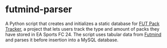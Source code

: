 
# futmind-parser

A Python script that creates and initializes a static database for [FUT Pack Tracker](https://github.com/jacksonbarr1/fut-pack-tracker), a project that lets users track the type and amount of packs they have stored in EA Sports FC 24. The script uses tabular data from [Futmind](https://futmind.com/eafc-24-packs-ultimate-team) and parses it before insertion into a MySQL database.




